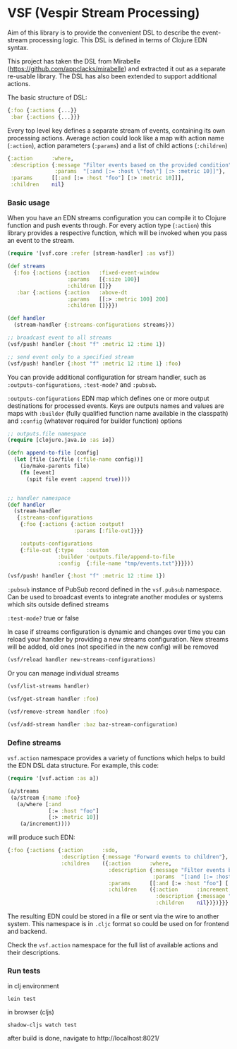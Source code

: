 # VSF (Vespir Stream Processing)

Aim of this library is to provide the convenient DSL to describe the event-stream processing logic.
This DSL is defined in terms of Clojure EDN syntax. 

This project has taken the DSL from Mirabelle (https://github.com/appclacks/mirabelle) and extracted it out as a separate re-usable library. The DSL has also been extended to support additional actions.

The basic structure of DSL:

```clojure
{:foo {:actions {...}}
 :bar {:actions {...}}}
```
Every top level key defines a separate stream of events, containing its own processing actions.
Average action could look like a map with action name (`:action`),
action parameters (`:params`) and a list of child actions (`:children`)

```clojure
{:action      :where,
 :description {:message "Filter events based on the provided condition",
               :params  "[:and [:= :host \"foo\"] [:> :metric 10]]"},
 :params      [[:and [:= :host "foo"] [:> :metric 10]]],
 :children    nil}
```

### Basic usage

When you have an EDN streams configuration you can compile it to Clojure function and push events through.
For every action type (`:action`) this library provides a respective function, which will be invoked when you pass an event to the stream.

```clojure
(require '[vsf.core :refer [stream-handler] :as vsf])

(def streams
  {:foo {:actions {:action   :fixed-event-window
                   :params   [{:size 100}]
                   :children []}}
   :bar {:actions {:action   :above-dt
                   :params   [[:> :metric 100] 200]
                   :children []}}})

(def handler
  (stream-handler {:streams-configurations streams}))

;; broadcast event to all streams
(vsf/push! handler {:host "f" :metric 12 :time 1})

;; send event only to a specified stream
(vsf/push! handler {:host "f" :metric 12 :time 1} :foo)
```
You can provide additional configuration for stream handler, 
such as `:outputs-configurations`, `:test-mode?` and `:pubsub`.

`:outputs-configurations` 
EDN map which defines one or more output destinations for processed events.
Keys are outputs names and values are maps with 
`:builder` (fully qualified function name available in the classpath) and 
`:config` (whatever required for builder function) options

```clojure
;; outputs.file namespace
(require [clojure.java.io :as io])

(defn append-to-file [config]
  (let [file (io/file (:file-name config))]
    (io/make-parents file)
    (fn [event]
      (spit file event :append true))))


;; handler namespace
(def handler
  (stream-handler
   {:streams-configurations
    {:foo {:actions {:action :output!
                     :params [:file-out]}}}

    :outputs-configurations
    {:file-out {:type    :custom
                :builder 'outputs.file/append-to-file
                :config  {:file-name "tmp/events.txt"}}}}))

(vsf/push! handler {:host "f" :metric 12 :time 1})
```

`:pubsub` instance of PubSub record defined in  the `vsf.pubsub` namespace.
Can be used to broadcast events to integrate another modules or systems which sits outside defined streams

`:test-mode?` true or false

In case if streams configuration is dynamic and changes over time 
you can reload your handler by providing a new streams configuration.
New streams will be added, old ones (not specified in the new config) will be removed

```clojure
(vsf/reload handler new-streams-configurations)
```

Or you can manage individual streams

```clojure
(vsf/list-streams handler)

(vsf/get-stream handler :foo)

(vsf/remove-stream handler :foo)

(vsf/add-stream handler :baz baz-stream-configuration)
```


### Define streams

`vsf.action` namespace provides a variety of functions which helps to build the EDN DSL data structure.
For example, this code:

```clojure
(require '[vsf.action :as a])

(a/streams
 (a/stream {:name :foo}
   (a/where [:and
             [:= :host "foo"]
             [:> :metric 10]]
    (a/increment))))
```
will produce such EDN:

```clojure
{:foo {:actions {:action      :sdo,
                 :description {:message "Forward events to children"},
                 :children    ({:action      :where,
                                :description {:message "Filter events based on the provided condition",
                                              :params  "[:and [:= :host \"foo\"] [:> :metric 10]]"},
                                :params      [[:and [:= :host "foo"] [:> :metric 10]]],
                                :children    ({:action      :increment,
                                               :description {:message "Increment the :metric field"},
                                               :children    nil})})}}}

```

The resulting EDN could be stored in a file or sent via the wire to another system. 
This namespace is in `.cljc` format so could be used on for frontend and backend. 

Check the `vsf.action` namespace for the full list of available actions and their descriptions.

### Run tests

in clj environment

```shell
lein test
```

in browser (cljs)

```shell
shadow-cljs watch test
```
after build is done, navigate to http://localhost:8021/
